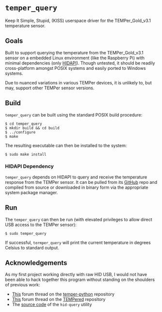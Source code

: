 `temper_query`
==============

Keep It Simple, Stupid, (KISS) userspace driver for the TEMPer_Gold_v3.1
temperature sensor.

Goals
-----

Built to support querying the temperature from the TEMPer_Gold_v3.1 sensor on a
embedded Linux environment (like the Raspberry Pi) with minimal dependencies
(only [HIDAPI](https://github.com/signal11/hidapi)).  Though untested, it should
be readily cross-platform amongst POSIX systems and easily ported to Windows
systems.

Due to nuanced variations in various TEMPer devices, it is unlikely to, but may,
support other TEMPer sensor versions.

Build
-----

`temper_query` can be built using the standard POSIX build procedure:

    $ cd temper_query
    $ mkdir build && cd build
    $ ../configure
    $ make

The resulting executable can then be installed to the system:

    $ sudo make install

### HIDAPI Dependency

`temper_query` depends on HIDAPI to query and receive the temperature response
from the TEMPer sensor.  It can be pulled from its
[GitHub](https://github.com/signal11/hidapi) repo and compiled from source or
downloaded in binary form via the appropriate system package manager.

Run
---

The `temper_query` can then be run (with elevated privileges to allow direct USB
access to the TEMPer sensor):

    $ sudo temper_query

If successful, `termper_query` will print the current temperature in degrees
Celsius to standard output.

Acknowledgements
----------------

As my first project working directly with raw HID USB, I would not have been
able to hack together this program without standing on the shoulders of previous
work:

* [This](https://github.com/padelt/temper-python/issues/84) forum thread on the
  [temper-python](https://github.com/padelt/temper-python) repository
* [This](https://github.com/edorfaus/TEMPered/issues/51) forum thread on the
  [TEMPered](https://github.com/edorfaus/TEMPered) repository
* The [source code](https://github.com/edorfaus/TEMPered/blob/master/utils/hid-query.c)
  of the `hid-query` utility

